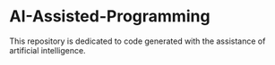 # AI-Assisted-Programming
This repository is dedicated to code generated with the assistance of artificial intelligence. 
